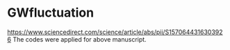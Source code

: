 # GWfluctuation
https://www.sciencedirect.com/science/article/abs/pii/S1570644316303926
The codes were applied for above manuscript.
